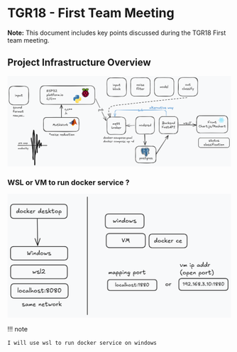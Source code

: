 # TGR18 - First Team Meeting

**Note:** This document includes key points discussed during the TGR18 First team meeting.

## Project Infrastructure Overview

![infra of project](./assets/infrastructure.png)

### WSL or VM to run docker service ?

![Which one to run docker service ?](./assets/wsl_or_vm.png)

!!! note

    I will use wsl to run docker service on windows
